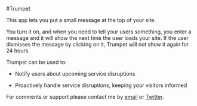 #Trumpet

This app lets you put a small message at the top of your site. 

You turn it on, and when you need to tell your users something, you enter a message and it will show the next time the user loads your site. If the user dismisses the message by clicking on it, Trumpet will not show it again for 24 hours. 

Trumpet can be used to:

* Notify users about upcoming service disruptions

* Proactively handle service disruptions, keeping your visitors informed

For comments or support please contact me by <a href="mailto:martior+trumpet@gmail.com">email</a> or <a href="http://twitter.com/martior">Twitter</a>.

